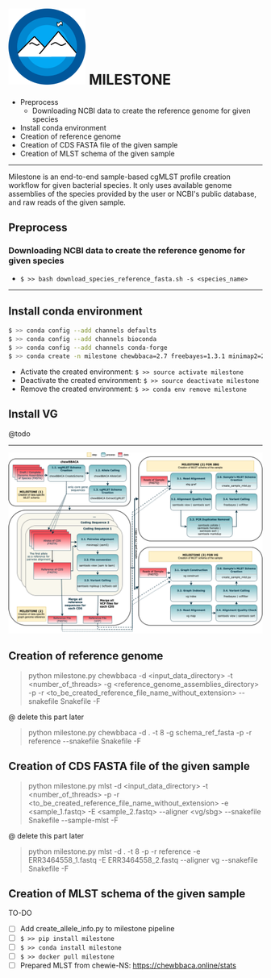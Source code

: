 <div align="left"> <h1> <img src="images/milestone.png" alt="milestone_logo"> MILESTONE </h1> </div>

<!-- MarkdownTOC -->

- Preprocess
  - Downloading NCBI data to create the reference genome for given species
- Install conda environment
- Creation of reference genome
- Creation of CDS FASTA file of the given sample
- Creation of MLST schema of the given sample

<!-- /MarkdownTOC -->

---

Milestone is an end-to-end sample-based cgMLST profile creation workflow for given bacterial species. It only uses available genome assemblies of the species provided by the user or NCBI's public database, and raw reads of the given sample.

## Preprocess

### Downloading NCBI data to create the reference genome for given species

- `$ >> bash download_species_reference_fasta.sh -s <species_name>`

---

## Install conda environment

```bash
$ >> conda config --add channels defaults
$ >> conda config --add channels bioconda
$ >> conda config --add channels conda-forge
$ >> conda create -n milestone chewbbaca=2.7 freebayes=1.3.1 minimap2=2.17 snakemake=5.32.1
```

- Activate the created environment: `$ >> source activate milestone`
- Deactivate the created environment: `$ >> source deactivate milestone`
- Remove the created environment: `$ >> conda env remove milestone`

## Install VG

@todo

---

![images/milestone_pipeline.png](images/milestone_pipeline.png)

## Creation of reference genome

> python milestone.py chewbbaca -d <input_data_directory> -t <number_of_threads> -g <reference_genome_assemblies_directory> -p -r <to_be_created_reference_file_name_without_extension> --snakefile Snakefile -F

@ delete this part later

> python milestone.py chewbbaca -d . -t 8 -g schema_ref_fasta -p -r reference --snakefile Snakefile -F

## Creation of CDS FASTA file of the given sample

> python milestone.py mlst -d <input_data_directory> -t <number_of_threads> -p -r <to_be_created_reference_file_name_without_extension> -e <sample_1.fastq> -E <sample_2.fastq> --aligner <vg/sbg> --snakefile Snakefile --sample-mlst -F

@ delete this part later
> python milestone.py mlst -d . -t 8 -p -r reference -e ERR3464558_1.fastq -E ERR3464558_2.fastq --aligner vg --snakefile Snakefile -F

## Creation of MLST schema of the given sample

> 

TO-DO

- [ ] Add create_allele_info.py to milestone pipeline
- [ ] `$ >> pip install milestone`
- [ ] `$ >> conda install milestone`
- [ ] `$ >> docker pull milestone`
- [ ] Prepared MLST from chewie-NS: https://chewbbaca.online/stats 